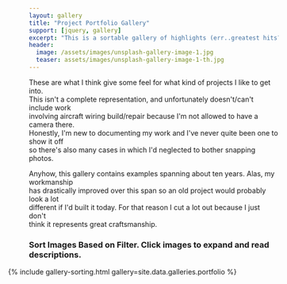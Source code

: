 ```yaml
---
layout: gallery
title: "Project Portfolio Gallery"
support: [jquery, gallery]
excerpt: "This is a sortable gallery of highlights (err..greatest hits?) of my past work."
header:
  image: /assets/images/unsplash-gallery-image-1.jpg
  teaser: assets/images/unsplash-gallery-image-1-th.jpg
---
```


<p>These are what I think give some feel for what kind of projects I like to get into.<br />
This isn't a complete representation, and unfortunately doesn't/can't include work<br />
involving aircraft wiring build/repair because I'm not allowed to have a camera there.<br />
Honestly, I'm new to documenting my work and I've never quite been one to show it off<br />
so there's also many cases in which I'd neglected to bother snapping photos.</p>

<p>Anyhow, this gallery contains examples spanning about ten years. Alas, my workmanship<br />
has drastically improved over this span so an old project would probably look a lot<br />
different if I'd built it today. For that reason I cut a lot out because I just don't<br />
think it represents great craftsmanship.</p>

### Sort Images Based on Filter. Click images to expand and read descriptions.
<div class="isotope-lightgallery" style="margin-left:-3em;margin-right:-3em">
{% include gallery-sorting.html gallery=site.data.galleries.portfolio %}
</div>

